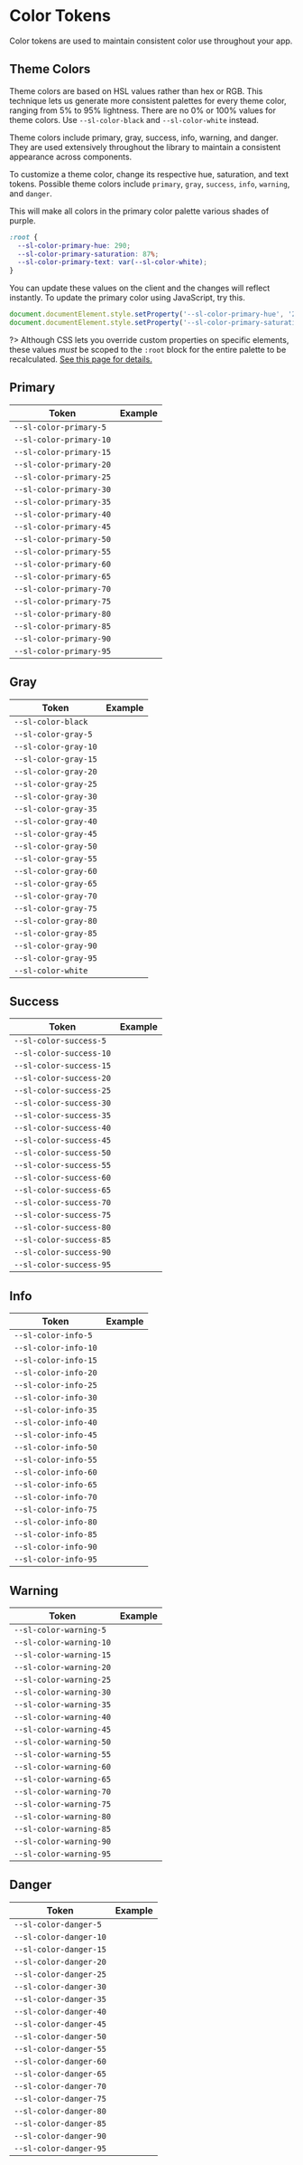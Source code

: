 # Color Tokens

Color tokens are used to maintain consistent color use throughout your app.

## Theme Colors

Theme colors are based on HSL values rather than hex or RGB. This technique lets us generate more consistent palettes for every theme color, ranging from 5% to 95% lightness. There are no 0% or 100% values for theme colors. Use `--sl-color-black` and `--sl-color-white` instead.

Theme colors include primary, gray, success, info, warning, and danger. They are used extensively throughout the library to maintain a consistent appearance across components.

To customize a theme color, change its respective hue, saturation, and text tokens. Possible theme colors include `primary`, `gray`, `success`, `info`, `warning`, and `danger`.

This will make all colors in the primary color palette various shades of purple.

```css
:root {
  --sl-color-primary-hue: 290;
  --sl-color-primary-saturation: 87%;
  --sl-color-primary-text: var(--sl-color-white);
}
```

You can update these values on the client and the changes will reflect instantly. To update the primary color using JavaScript, try this.

```js
document.documentElement.style.setProperty('--sl-color-primary-hue', '290');
document.documentElement.style.setProperty('--sl-color-primary-saturation', '87%');
```

?> Although CSS lets you override custom properties on specific elements, these values _must_ be scoped to the `:root` block for the entire palette to be recalculated. [See this page for details.](https://stackoverflow.com/questions/52015737/css-scoped-custom-property-ignored-when-used-to-calculate-variable-in-outer-scop)

## Primary

| Token                   | Example                                                                              |
| ----------------------- | ------------------------------------------------------------------------------------ |
| `--sl-color-primary-5` | <div class="color-demo" style="background-color: var(--sl-color-primary-5);"></div> |
| `--sl-color-primary-10` | <div class="color-demo" style="background-color: var(--sl-color-primary-10);"></div> |
| `--sl-color-primary-15` | <div class="color-demo" style="background-color: var(--sl-color-primary-15);"></div> |
| `--sl-color-primary-20` | <div class="color-demo" style="background-color: var(--sl-color-primary-20);"></div> |
| `--sl-color-primary-25` | <div class="color-demo" style="background-color: var(--sl-color-primary-25);"></div> |
| `--sl-color-primary-30` | <div class="color-demo" style="background-color: var(--sl-color-primary-30);"></div> |
| `--sl-color-primary-35` | <div class="color-demo" style="background-color: var(--sl-color-primary-35);"></div> |
| `--sl-color-primary-40` | <div class="color-demo" style="background-color: var(--sl-color-primary-40);"></div> |
| `--sl-color-primary-45` | <div class="color-demo" style="background-color: var(--sl-color-primary-45);"></div> |
| `--sl-color-primary-50` | <div class="color-demo" style="background-color: var(--sl-color-primary-50);"></div> |
| `--sl-color-primary-55` | <div class="color-demo" style="background-color: var(--sl-color-primary-55);"></div> |
| `--sl-color-primary-60` | <div class="color-demo" style="background-color: var(--sl-color-primary-60);"></div> |
| `--sl-color-primary-65` | <div class="color-demo" style="background-color: var(--sl-color-primary-65);"></div> |
| `--sl-color-primary-70` | <div class="color-demo" style="background-color: var(--sl-color-primary-70);"></div> |
| `--sl-color-primary-75` | <div class="color-demo" style="background-color: var(--sl-color-primary-75);"></div> |
| `--sl-color-primary-80` | <div class="color-demo" style="background-color: var(--sl-color-primary-80);"></div> |
| `--sl-color-primary-85` | <div class="color-demo" style="background-color: var(--sl-color-primary-85);"></div> |
| `--sl-color-primary-90` | <div class="color-demo" style="background-color: var(--sl-color-primary-90);"></div> |
| `--sl-color-primary-95` | <div class="color-demo" style="background-color: var(--sl-color-primary-95);"></div> |

## Gray

| Token                | Example                                                                           |
| -------------------- | --------------------------------------------------------------------------------- |
| `--sl-color-black`   | <div class="color-demo" style="background-color: var(--sl-color-black);"></div>   |
| `--sl-color-gray-5` | <div class="color-demo" style="background-color: var(--sl-color-gray-5);"></div> |
| `--sl-color-gray-10` | <div class="color-demo" style="background-color: var(--sl-color-gray-10);"></div> |
| `--sl-color-gray-15` | <div class="color-demo" style="background-color: var(--sl-color-gray-15);"></div> |
| `--sl-color-gray-20` | <div class="color-demo" style="background-color: var(--sl-color-gray-20);"></div> |
| `--sl-color-gray-25` | <div class="color-demo" style="background-color: var(--sl-color-gray-25);"></div> |
| `--sl-color-gray-30` | <div class="color-demo" style="background-color: var(--sl-color-gray-30);"></div> |
| `--sl-color-gray-35` | <div class="color-demo" style="background-color: var(--sl-color-gray-35);"></div> |
| `--sl-color-gray-40` | <div class="color-demo" style="background-color: var(--sl-color-gray-40);"></div> |
| `--sl-color-gray-45` | <div class="color-demo" style="background-color: var(--sl-color-gray-45);"></div> |
| `--sl-color-gray-50` | <div class="color-demo" style="background-color: var(--sl-color-gray-50);"></div> |
| `--sl-color-gray-55` | <div class="color-demo" style="background-color: var(--sl-color-gray-55);"></div> |
| `--sl-color-gray-60` | <div class="color-demo" style="background-color: var(--sl-color-gray-60);"></div> |
| `--sl-color-gray-65` | <div class="color-demo" style="background-color: var(--sl-color-gray-65);"></div> |
| `--sl-color-gray-70` | <div class="color-demo" style="background-color: var(--sl-color-gray-70);"></div> |
| `--sl-color-gray-75` | <div class="color-demo" style="background-color: var(--sl-color-gray-75);"></div> |
| `--sl-color-gray-80` | <div class="color-demo" style="background-color: var(--sl-color-gray-80);"></div> |
| `--sl-color-gray-85` | <div class="color-demo" style="background-color: var(--sl-color-gray-85);"></div> |
| `--sl-color-gray-90` | <div class="color-demo" style="background-color: var(--sl-color-gray-90);"></div> |
| `--sl-color-gray-95` | <div class="color-demo" style="background-color: var(--sl-color-gray-95);"></div> |
| `--sl-color-white`   | <div class="color-demo" style="background-color: var(--sl-color-white);"></div>   |

## Success

| Token                   | Example                                                                              |
| ----------------------- | ------------------------------------------------------------------------------------ |
| `--sl-color-success-5` | <div class="color-demo" style="background-color: var(--sl-color-success-5);"></div> |
| `--sl-color-success-10` | <div class="color-demo" style="background-color: var(--sl-color-success-10);"></div> |
| `--sl-color-success-15` | <div class="color-demo" style="background-color: var(--sl-color-success-15);"></div> |
| `--sl-color-success-20` | <div class="color-demo" style="background-color: var(--sl-color-success-20);"></div> |
| `--sl-color-success-25` | <div class="color-demo" style="background-color: var(--sl-color-success-25);"></div> |
| `--sl-color-success-30` | <div class="color-demo" style="background-color: var(--sl-color-success-30);"></div> |
| `--sl-color-success-35` | <div class="color-demo" style="background-color: var(--sl-color-success-35);"></div> |
| `--sl-color-success-40` | <div class="color-demo" style="background-color: var(--sl-color-success-40);"></div> |
| `--sl-color-success-45` | <div class="color-demo" style="background-color: var(--sl-color-success-45);"></div> |
| `--sl-color-success-50` | <div class="color-demo" style="background-color: var(--sl-color-success-50);"></div> |
| `--sl-color-success-55` | <div class="color-demo" style="background-color: var(--sl-color-success-55);"></div> |
| `--sl-color-success-60` | <div class="color-demo" style="background-color: var(--sl-color-success-60);"></div> |
| `--sl-color-success-65` | <div class="color-demo" style="background-color: var(--sl-color-success-65);"></div> |
| `--sl-color-success-70` | <div class="color-demo" style="background-color: var(--sl-color-success-70);"></div> |
| `--sl-color-success-75` | <div class="color-demo" style="background-color: var(--sl-color-success-75);"></div> |
| `--sl-color-success-80` | <div class="color-demo" style="background-color: var(--sl-color-success-80);"></div> |
| `--sl-color-success-85` | <div class="color-demo" style="background-color: var(--sl-color-success-85);"></div> |
| `--sl-color-success-90` | <div class="color-demo" style="background-color: var(--sl-color-success-90);"></div> |
| `--sl-color-success-95` | <div class="color-demo" style="background-color: var(--sl-color-success-95);"></div> |

## Info

| Token                | Example                                                                           |
| -------------------- | --------------------------------------------------------------------------------- |
| `--sl-color-info-5` | <div class="color-demo" style="background-color: var(--sl-color-info-5);"></div> |
| `--sl-color-info-10` | <div class="color-demo" style="background-color: var(--sl-color-info-10);"></div> |
| `--sl-color-info-15` | <div class="color-demo" style="background-color: var(--sl-color-info-15);"></div> |
| `--sl-color-info-20` | <div class="color-demo" style="background-color: var(--sl-color-info-20);"></div> |
| `--sl-color-info-25` | <div class="color-demo" style="background-color: var(--sl-color-info-25);"></div> |
| `--sl-color-info-30` | <div class="color-demo" style="background-color: var(--sl-color-info-30);"></div> |
| `--sl-color-info-35` | <div class="color-demo" style="background-color: var(--sl-color-info-35);"></div> |
| `--sl-color-info-40` | <div class="color-demo" style="background-color: var(--sl-color-info-40);"></div> |
| `--sl-color-info-45` | <div class="color-demo" style="background-color: var(--sl-color-info-45);"></div> |
| `--sl-color-info-50` | <div class="color-demo" style="background-color: var(--sl-color-info-50);"></div> |
| `--sl-color-info-55` | <div class="color-demo" style="background-color: var(--sl-color-info-55);"></div> |
| `--sl-color-info-60` | <div class="color-demo" style="background-color: var(--sl-color-info-60);"></div> |
| `--sl-color-info-65` | <div class="color-demo" style="background-color: var(--sl-color-info-65);"></div> |
| `--sl-color-info-70` | <div class="color-demo" style="background-color: var(--sl-color-info-70);"></div> |
| `--sl-color-info-75` | <div class="color-demo" style="background-color: var(--sl-color-info-75);"></div> |
| `--sl-color-info-80` | <div class="color-demo" style="background-color: var(--sl-color-info-80);"></div> |
| `--sl-color-info-85` | <div class="color-demo" style="background-color: var(--sl-color-info-85);"></div> |
| `--sl-color-info-90` | <div class="color-demo" style="background-color: var(--sl-color-info-90);"></div> |
| `--sl-color-info-95` | <div class="color-demo" style="background-color: var(--sl-color-info-95);"></div> |

## Warning

| Token                   | Example                                                                              |
| ----------------------- | ------------------------------------------------------------------------------------ |
| `--sl-color-warning-5` | <div class="color-demo" style="background-color: var(--sl-color-warning-5);"></div> |
| `--sl-color-warning-10` | <div class="color-demo" style="background-color: var(--sl-color-warning-10);"></div> |
| `--sl-color-warning-15` | <div class="color-demo" style="background-color: var(--sl-color-warning-15);"></div> |
| `--sl-color-warning-20` | <div class="color-demo" style="background-color: var(--sl-color-warning-20);"></div> |
| `--sl-color-warning-25` | <div class="color-demo" style="background-color: var(--sl-color-warning-25);"></div> |
| `--sl-color-warning-30` | <div class="color-demo" style="background-color: var(--sl-color-warning-30);"></div> |
| `--sl-color-warning-35` | <div class="color-demo" style="background-color: var(--sl-color-warning-35);"></div> |
| `--sl-color-warning-40` | <div class="color-demo" style="background-color: var(--sl-color-warning-40);"></div> |
| `--sl-color-warning-45` | <div class="color-demo" style="background-color: var(--sl-color-warning-45);"></div> |
| `--sl-color-warning-50` | <div class="color-demo" style="background-color: var(--sl-color-warning-50);"></div> |
| `--sl-color-warning-55` | <div class="color-demo" style="background-color: var(--sl-color-warning-55);"></div> |
| `--sl-color-warning-60` | <div class="color-demo" style="background-color: var(--sl-color-warning-60);"></div> |
| `--sl-color-warning-65` | <div class="color-demo" style="background-color: var(--sl-color-warning-65);"></div> |
| `--sl-color-warning-70` | <div class="color-demo" style="background-color: var(--sl-color-warning-70);"></div> |
| `--sl-color-warning-75` | <div class="color-demo" style="background-color: var(--sl-color-warning-75);"></div> |
| `--sl-color-warning-80` | <div class="color-demo" style="background-color: var(--sl-color-warning-80);"></div> |
| `--sl-color-warning-85` | <div class="color-demo" style="background-color: var(--sl-color-warning-85);"></div> |
| `--sl-color-warning-90` | <div class="color-demo" style="background-color: var(--sl-color-warning-90);"></div> |
| `--sl-color-warning-95` | <div class="color-demo" style="background-color: var(--sl-color-warning-95);"></div> |

## Danger

| Token                  | Example                                                                             |
| ---------------------- | ----------------------------------------------------------------------------------- |
| `--sl-color-danger-5` | <div class="color-demo" style="background-color: var(--sl-color-danger-5);"></div> |
| `--sl-color-danger-10` | <div class="color-demo" style="background-color: var(--sl-color-danger-10);"></div> |
| `--sl-color-danger-15` | <div class="color-demo" style="background-color: var(--sl-color-danger-15);"></div> |
| `--sl-color-danger-20` | <div class="color-demo" style="background-color: var(--sl-color-danger-20);"></div> |
| `--sl-color-danger-25` | <div class="color-demo" style="background-color: var(--sl-color-danger-25);"></div> |
| `--sl-color-danger-30` | <div class="color-demo" style="background-color: var(--sl-color-danger-30);"></div> |
| `--sl-color-danger-35` | <div class="color-demo" style="background-color: var(--sl-color-danger-35);"></div> |
| `--sl-color-danger-40` | <div class="color-demo" style="background-color: var(--sl-color-danger-40);"></div> |
| `--sl-color-danger-45` | <div class="color-demo" style="background-color: var(--sl-color-danger-45);"></div> |
| `--sl-color-danger-50` | <div class="color-demo" style="background-color: var(--sl-color-danger-50);"></div> |
| `--sl-color-danger-55` | <div class="color-demo" style="background-color: var(--sl-color-danger-55);"></div> |
| `--sl-color-danger-60` | <div class="color-demo" style="background-color: var(--sl-color-danger-60);"></div> |
| `--sl-color-danger-65` | <div class="color-demo" style="background-color: var(--sl-color-danger-65);"></div> |
| `--sl-color-danger-70` | <div class="color-demo" style="background-color: var(--sl-color-danger-70);"></div> |
| `--sl-color-danger-75` | <div class="color-demo" style="background-color: var(--sl-color-danger-75);"></div> |
| `--sl-color-danger-80` | <div class="color-demo" style="background-color: var(--sl-color-danger-80);"></div> |
| `--sl-color-danger-85` | <div class="color-demo" style="background-color: var(--sl-color-danger-85);"></div> |
| `--sl-color-danger-90` | <div class="color-demo" style="background-color: var(--sl-color-danger-90);"></div> |
| `--sl-color-danger-95` | <div class="color-demo" style="background-color: var(--sl-color-danger-95);"></div> |
